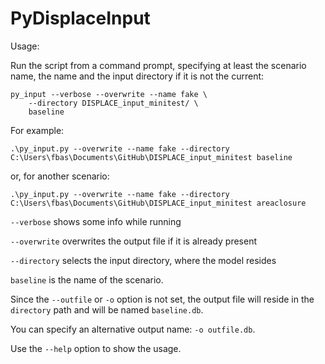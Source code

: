 # PyDisplaceInput

Usage: 

Run the script from a command prompt, specifying at least
the scenario name, the name and the input directory if it is not the
current:

```
py_input --verbose --overwrite --name fake \
    --directory DISPLACE_input_minitest/ \
    baseline

```
For example:
```
.\py_input.py --overwrite --name fake --directory C:\Users\fbas\Documents\GitHub\DISPLACE_input_minitest baseline
```
or, for another scenario:
```
.\py_input.py --overwrite --name fake --directory C:\Users\fbas\Documents\GitHub\DISPLACE_input_minitest areaclosure
```

`--verbose` shows some info while running

`--overwrite` overwrites the output file if it is already present

`--directory` selects the input directory, where the model resides

`baseline` is the name of the scenario. 

Since the `--outfile` or `-o` option is not set, the output file will
reside in the `directory` path and will be named `baseline.db`.

You can specify an alternative output name: `-o outfile.db`.

Use the `--help` option to show the usage.